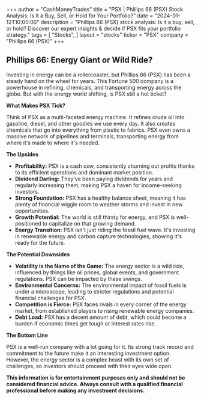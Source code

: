 +++
author = "CashMoneyTrades"
title = "PSX |  Phillips 66 (PSX) Stock Analysis:  Is It a Buy, Sell, or Hold for Your Portfolio?"
date = "2024-01-12T10:00:00"
description = "Phillips 66 (PSX) stock analysis: Is it a buy, sell, or hold?  Discover our expert insights & decide if PSX fits your portfolio strategy."
tags = [
"Stocks",
]
layout = "stocks"
ticker = "PSX"
company = "Phillips 66 (PSX)"
+++
        


## Phillips 66: Energy Giant or Wild Ride? 

Investing in energy can be a rollercoaster, but Phillips 66 (PSX) has been a steady hand on the wheel for years. This Fortune 500 company is a powerhouse in refining, chemicals, and transporting energy across the globe. But with the energy world shifting, is PSX still a hot ticket?

**What Makes PSX Tick?**

Think of PSX as a multi-faceted energy machine. It refines crude oil into gasoline, diesel, and other goodies we use every day. It also creates chemicals that go into everything from plastic to fabrics. PSX even owns a massive network of pipelines and terminals, transporting energy from where it's made to where it's needed. 

**The Upsides**

* **Profitability:**  PSX is a cash cow, consistently churning out profits thanks to its efficient operations and dominant market position.
* **Dividend Darling:** They've been paying dividends for years and regularly increasing them, making PSX a haven for income-seeking investors.
* **Strong Foundation:** PSX has a healthy balance sheet, meaning it has plenty of financial wiggle room to weather storms and invest in new opportunities.
* **Growth Potential:** The world is still thirsty for energy, and PSX is well-positioned to capitalize on that growing demand.
* **Energy Transition:** PSX isn't just riding the fossil fuel wave. It's investing in renewable energy and carbon capture technologies, showing it's ready for the future.

**The Potential Downsides**

* **Volatility is the Name of the Game:** The energy sector is a wild ride, influenced by things like oil prices, global events, and government regulations. PSX can be impacted by these swings.
* **Environmental Concerns:** The environmental impact of fossil fuels is under a microscope, leading to stricter regulations and potential financial challenges for PSX.
* **Competition is Fierce:** PSX faces rivals in every corner of the energy market, from established players to rising renewable energy companies.
* **Debt Load:** PSX has a decent amount of debt, which could become a burden if economic times get tough or interest rates rise.

**The Bottom Line**

PSX is a well-run company with a lot going for it. Its strong track record and commitment to the future make it an interesting investment option. However, the energy sector is a complex beast with its own set of challenges, so investors should proceed with their eyes wide open.  

**This information is for entertainment purposes only and should not be considered financial advice. Always consult with a qualified financial professional before making any investment decisions.**

        